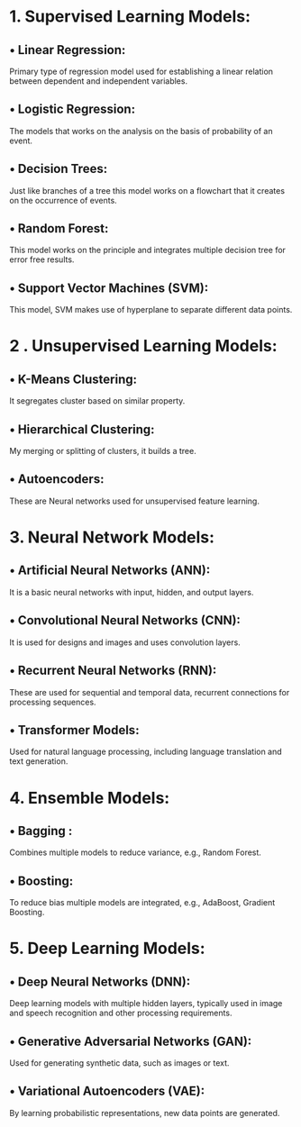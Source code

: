 # 1.	Supervised Learning Models:
## •	Linear Regression: 
Primary type of regression model used for establishing a linear relation between dependent and independent variables.
## •	Logistic Regression: 
The models that works on the analysis on the basis of probability of an event.
## •	Decision Trees: 
Just like branches of a tree this model works on a flowchart that it creates on the occurrence of events.
## •	Random Forest:
This model works on the principle and integrates multiple decision tree for error free results.
## •	Support Vector Machines (SVM):
This model, SVM makes use of hyperplane to separate different data points.
# 2 .	Unsupervised Learning Models:
## •	K-Means Clustering:
It segregates cluster based on similar property.
## •	Hierarchical Clustering:
My merging or splitting of  clusters, it builds a tree.
## •	Autoencoders:
These are Neural networks used for unsupervised feature learning.
# 3.	Neural Network Models:
## •	Artificial Neural Networks (ANN):
It is a basic neural networks with input, hidden, and output layers.
## •	Convolutional Neural Networks (CNN):
It is used for designs and images and uses convolution layers.
## •	Recurrent Neural Networks (RNN):
These are used for sequential and temporal data,  recurrent connections for processing sequences.
## •	Transformer Models:
Used for natural language processing, including language translation and text generation.
# 4.	Ensemble Models:
## •	Bagging :
Combines multiple models to reduce variance, e.g., Random Forest.
## •	Boosting:
To reduce bias multiple models are integrated, e.g., AdaBoost, Gradient Boosting.
# 5.	Deep Learning Models:
## •	Deep Neural Networks (DNN):
Deep learning models with multiple hidden layers, typically used in image and speech recognition and other processing requirements.
## •	Generative Adversarial Networks (GAN):
Used for generating synthetic data, such as images or text.
## •	Variational Autoencoders (VAE):
By learning probabilistic representations, new data points are generated.
